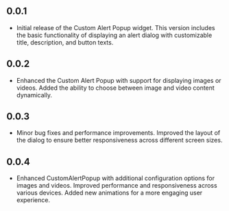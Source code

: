 ## 0.0.1

* Initial release of the Custom Alert Popup widget. This version includes the basic functionality of displaying an alert dialog with customizable title, description, and button texts.

## 0.0.2

* Enhanced the Custom Alert Popup with support for displaying images or videos. Added the ability to choose between image and video content dynamically.

## 0.0.3

* Minor bug fixes and performance improvements. Improved the layout of the dialog to ensure better responsiveness across different screen sizes.

## 0.0.4

* Enhanced CustomAlertPopup with additional configuration options for images and videos. Improved performance and responsiveness across various devices. Added new animations for a more engaging user experience.